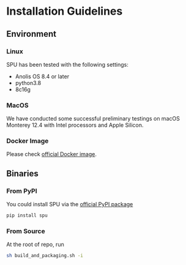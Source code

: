 # Installation Guidelines

## Environment

### Linux

SPU has been tested with the following settings:

- Anolis OS 8.4 or later
- python3.8
- 8c16g

### MacOS

We have conducted some successful preliminary testings on
macOS Monterey 12.4 with Intel processors and Apple Silicon.

### Docker Image

Please check [official Docker image](https://registry.hub.docker.com/r/secretflow/secretflow-gcc11-anolis-dev).

## Binaries

### From PyPI

You could install SPU via the [official PyPI package](https://pypi.org/project/spu/)

```bash
pip install spu
```






### From Source

At the root of repo, run

```bash
sh build_and_packaging.sh -i
```
